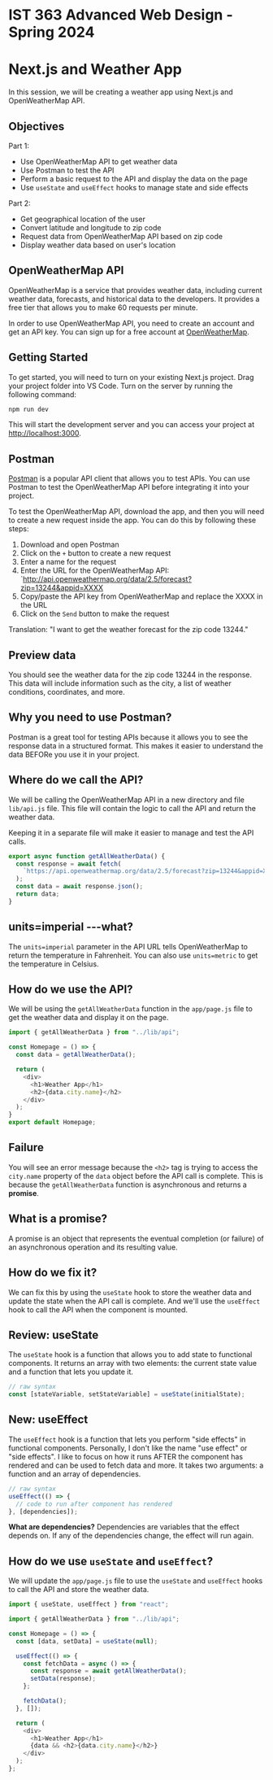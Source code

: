 # IST 363 Advanced Web Design - Spring 2024

# Next.js and Weather App

In this session, we will be creating a weather app using Next.js and OpenWeatherMap API.

## Objectives

Part 1:
- Use OpenWeatherMap API to get weather data
- Use Postman to test the API
- Perform a basic request to the API and display the data on the page
- Use `useState` and `useEffect` hooks to manage state and side effects

Part 2:
- Get geographical location of the user
- Convert latitude and longitude to zip code
- Request data from OpenWeatherMap API based on zip code
- Display weather data based on user's location

## OpenWeatherMap API

OpenWeatherMap is a service that provides weather data, including current weather data, forecasts, and historical data to the developers. It provides a free tier that allows you to make 60 requests per minute.

In order to use OpenWeatherMap API, you need to create an account and get an API key. You can sign up for a free account at [OpenWeatherMap](https://openweathermap.org/).

## Getting Started

To get started, you will need to turn on your existing Next.js project. Drag your project folder into VS Code. Turn on the server by running the following command:

```bash
npm run dev
```

This will start the development server and you can access your project at [http://localhost:3000](http://localhost:3000).


## Postman

[Postman](https://www.postman.com/downloads/) is a popular API client that allows you to test APIs. You can use Postman to test the OpenWeatherMap API before integrating it into your project.

To test the OpenWeatherMap API, download the app, and then you will need to create a new request inside the app. You can do this by following these steps:

1. Download and open Postman
2. Click on the `+` button to create a new request
3. Enter a name for the request
4. Enter the URL for the OpenWeatherMap API:
`http://api.openweathermap.org/data/2.5/forecast?zip=13244&appid=XXXX
5. Copy/paste the API key from OpenWeatherMap and replace the XXXX in the URL
6. Click on the `Send` button to make the request

Translation: "I want to get the weather forecast for the zip code 13244."

## Preview data

You should see the weather data for the zip code 13244 in the response. This data will include information such as the city, a list of weather conditions, coordinates, and more.

## Why you need to use Postman?

Postman is a great tool for testing APIs because it allows you to see the response data in a structured format. This makes it easier to understand the data BEFORe you use it in your project.

## Where do we call the API?

We will be calling the OpenWeatherMap API in a new directory and file `lib/api.js` file. This file will contain the logic to call the API and return the weather data.

Keeping it in a separate file will make it easier to manage and test the API calls.

```javascript
export async function getAllWeatherData() {
  const response = await fetch(
    `https://api.openweathermap.org/data/2.5/forecast?zip=13244&appid=XXXX&units=imperial`
  );
  const data = await response.json();
  return data;
}
```

## units=imperial ---what?

The `units=imperial` parameter in the API URL tells OpenWeatherMap to return the temperature in Fahrenheit. You can also use `units=metric` to get the temperature in Celsius.

## How do we use the API?

We will be using the `getAllWeatherData` function in the `app/page.js` file to get the weather data and display it on the page.

```javascript
import { getAllWeatherData } from "../lib/api";

const Homepage = () => {
  const data = getAllWeatherData();

  return (
    <div>
      <h1>Weather App</h1>
      <h2>{data.city.name}</h2>
    </div>
  );
}
export default Homepage;
```

## Failure

You will see an error message because the `<h2>` tag is trying to access the `city.name` property of the `data` object before the API call is complete. This is because the `getAllWeatherData` function is asynchronous and returns a **promise**.

## What is a promise?

A promise is an object that represents the eventual completion (or failure) of an asynchronous operation and its resulting value.

## How do we fix it?

We can fix this by using the `useState` hook to store the weather data and update the state when the API call is complete. And we'll use the `useEffect` hook to call the API when the component is mounted.

## Review: useState

The `useState` hook is a function that allows you to add state to functional components. It returns an array with two elements: the current state value and a function that lets you update it.

```javascript
// raw syntax
const [stateVariable, setStateVariable] = useState(initialState);
```

## New: useEffect

The `useEffect` hook is a function that lets you perform "side effects" in functional components. Personally, I don't like the name "use effect" or "side effects". I like to focus on how it runs AFTER the component has rendered and can be used to fetch data and more. It takes two arguments: a function and an array of dependencies.

```javascript
// raw syntax
useEffect(() => {
  // code to run after component has rendered
}, [dependencies]);
```

**What are dependencies?** Dependencies are variables that the effect depends on. If any of the dependencies change, the effect will run again.

## How do we use `useState` and `useEffect`?

We will update the `app/page.js` file to use the `useState` and `useEffect` hooks to call the API and store the weather data.

```javascript
import { useState, useEffect } from "react";

import { getAllWeatherData } from "../lib/api";

const Homepage = () => {
  const [data, setData] = useState(null);

  useEffect(() => {
    const fetchData = async () => {
      const response = await getAllWeatherData();
      setData(response);
    };

    fetchData();
  }, []);

  return (
    <div>
      <h1>Weather App</h1>
      {data && <h2>{data.city.name}</h2>}
    </div>
  );
};
```








